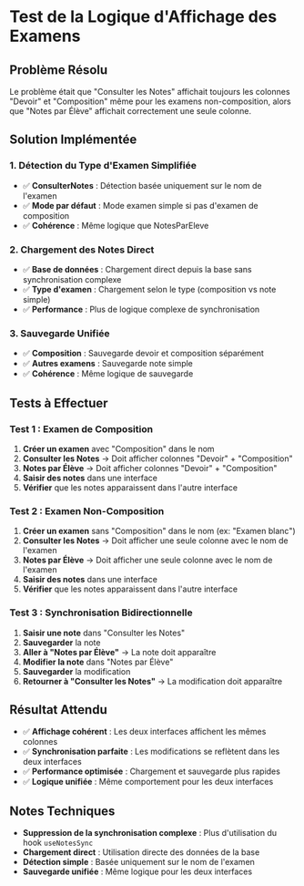 # Test de la Logique d'Affichage des Examens

## Problème Résolu

Le problème était que "Consulter les Notes" affichait toujours les colonnes "Devoir" et "Composition" même pour les examens non-composition, alors que "Notes par Élève" affichait correctement une seule colonne.

## Solution Implémentée

### 1. **Détection du Type d'Examen Simplifiée**
- ✅ **ConsulterNotes** : Détection basée uniquement sur le nom de l'examen
- ✅ **Mode par défaut** : Mode examen simple si pas d'examen de composition
- ✅ **Cohérence** : Même logique que NotesParEleve

### 2. **Chargement des Notes Direct**
- ✅ **Base de données** : Chargement direct depuis la base sans synchronisation complexe
- ✅ **Type d'examen** : Chargement selon le type (composition vs note simple)
- ✅ **Performance** : Plus de logique complexe de synchronisation

### 3. **Sauvegarde Unifiée**
- ✅ **Composition** : Sauvegarde devoir et composition séparément
- ✅ **Autres examens** : Sauvegarde note simple
- ✅ **Cohérence** : Même logique de sauvegarde

## Tests à Effectuer

### Test 1 : Examen de Composition
1. **Créer un examen** avec "Composition" dans le nom
2. **Consulter les Notes** → Doit afficher colonnes "Devoir" + "Composition"
3. **Notes par Élève** → Doit afficher colonnes "Devoir" + "Composition"
4. **Saisir des notes** dans une interface
5. **Vérifier** que les notes apparaissent dans l'autre interface

### Test 2 : Examen Non-Composition
1. **Créer un examen** sans "Composition" dans le nom (ex: "Examen blanc")
2. **Consulter les Notes** → Doit afficher une seule colonne avec le nom de l'examen
3. **Notes par Élève** → Doit afficher une seule colonne avec le nom de l'examen
4. **Saisir des notes** dans une interface
5. **Vérifier** que les notes apparaissent dans l'autre interface

### Test 3 : Synchronisation Bidirectionnelle
1. **Saisir une note** dans "Consulter les Notes"
2. **Sauvegarder** la note
3. **Aller à "Notes par Élève"** → La note doit apparaître
4. **Modifier la note** dans "Notes par Élève"
5. **Sauvegarder** la modification
6. **Retourner à "Consulter les Notes"** → La modification doit apparaître

## Résultat Attendu

- ✅ **Affichage cohérent** : Les deux interfaces affichent les mêmes colonnes
- ✅ **Synchronisation parfaite** : Les modifications se reflètent dans les deux interfaces
- ✅ **Performance optimisée** : Chargement et sauvegarde plus rapides
- ✅ **Logique unifiée** : Même comportement pour les deux interfaces

## Notes Techniques

- **Suppression de la synchronisation complexe** : Plus d'utilisation du hook `useNotesSync`
- **Chargement direct** : Utilisation directe des données de la base
- **Détection simple** : Basée uniquement sur le nom de l'examen
- **Sauvegarde unifiée** : Même logique pour les deux interfaces
